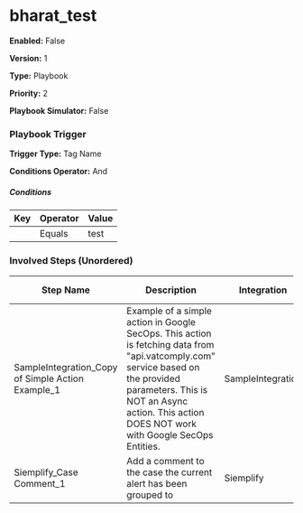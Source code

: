 # bharat_test




**Enabled:** False

**Version:** 1

**Type:** Playbook

**Priority:** 2

**Playbook Simulator:** False


### Playbook Trigger
**Trigger Type:** Tag Name

**Conditions Operator:** And

##### Conditions
|Key|Operator|Value|
|---|--------|-----|
||Equals|test|


### Involved Steps (Unordered)
|Step Name|Description|Integration|Original Action|
|---------|-----------|-----------|---------------|
|SampleIntegration_Copy of Simple Action Example_1|Example of a simple action in Google SecOps. This action is fetching data from "api.vatcomply.com" service based on the provided parameters. This is NOT an Async action. This action DOES NOT work with Google SecOps Entities.|SampleIntegration|Copy of Simple Action Example|
|Siemplify_Case Comment_1|Add a comment to the case the current alert has been grouped to|Siemplify|Case Comment|

